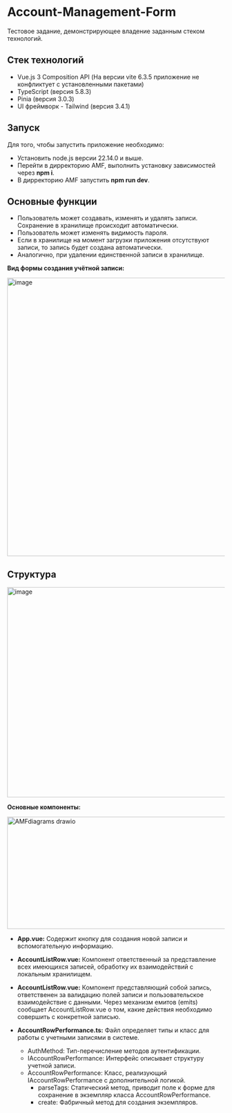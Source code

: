 # Account-Management-Form
Тестовое задание, демонстрирующее владение заданным стеком технологий.

## **Стек технологий**
* Vue.js 3 Composition API (На версии vite 6.3.5 приложение не конфликтует с установленными пакетами)
* TypeScript (версия 5.8.3)
* Pinia (версия 3.0.3)
* UI фреймворк - Tailwind (версия 3.4.1)

## **Запуск**
Для того, чтобы запустить приложение необходимо:
*  Установить node.js версии 22.14.0 и выше.
*  Перейти в дирректорию AMF, выполнить установку зависимостей через **npm i**.
*  В дирректорию AMF запустить **npm run dev**.

## **Основные функции**
* Пользователь может создавать, изменять и удалять записи. Сохранение в хранилище происходит автоматически.
* Пользователь может изменять видимость пароля.
* Если в хранилище на момент загрузки приложения отсутствуют записи, то запись будет создана автоматически.
* Аналогично, при удалении единственной записи в хранилище.


**Вид формы создания учётной записи:**

<img width="1600" height="645" alt="image" src="https://github.com/user-attachments/assets/0bc0b10c-3547-409c-88fd-3e9622c29085" />


## **Cтруктура**

<img width="600" height="487" alt="image" src="https://github.com/user-attachments/assets/26ed3bff-4fa5-4276-96bf-71184b4366fa" />


**Основные компоненты:**

<img width="600" height="260" alt="AMFdiagrams drawio" src="https://github.com/user-attachments/assets/d2cc91bb-eba2-4551-964b-6f7dba7bb992" />


* **App.vue:**
Содержит кнопку для создания новой записи и вспомогательную информацию.

* **AccountListRow.vue:**
Компонент ответственный за представление всех имеющихся записей, обработку их взаимодействий с локальным хранилищем.

* **AccountListRow.vue:**
Компонент представляющий собой запись, ответственен за валидацию полей записи и пользовательское взаимодействие с данными.
Через механизм емитов (emits) сообщает AccountListRow.vue о том, какие действия необходимо совершить с конкретной записью.

* **AccountRowPerformance.ts:**
Файл определяет типы и класс для работы с учетными записями в системе.
  * AuthMethod: Тип-перечисление методов аутентификации.
  * IAccountRowPerformance: Интерфейс описывает структуру учетной записи.
  * AccountRowPerformance: Класс, реализующий IAccountRowPerformance с дополнительной логикой.
    * parseTags: Статический метод, приводит поле к форме для сохранение в экземпляр класса AccountRowPerformance.
    * create: Фабричный метод для создания экземпляров.
